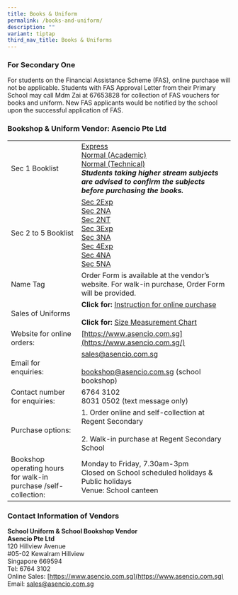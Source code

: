 ```yaml
---
title: Books & Uniform
permalink: /books-and-uniform/
description: ""
variant: tiptap
third_nav_title: Books & Uniforms
---
```

### **For Secondary One**

For students on the Financial Assistance Scheme (FAS), online purchase will not be applicable. Students with FAS Approval Letter from their Primary School may call Mdm Zai at 67653828 for collection of FAS vouchers for books and uniform. New FAS applicants would be notified by the school upon the successful application of FAS.


### **Bookshop &amp; Uniform Vendor: Asencio Pte Ltd**

|  |  |
| -------- | -------- |
| Sec 1 Booklist     | [Express](/files/Booklist%202023_RGS%20S1Exp.pdf)<br>[Normal (Academic)](/files/Booklist%202023_RGS%20S1NA.pdf)<br>[Normal (Technical)](/files/Booklist%202023_RGS%20S1NT.pdf)<br>***Students taking higher stream subjects are advised to confirm the subjects before purchasing the books.***    |
| Sec 2 to 5 Booklist | [Sec 2Exp](/files/Booklist%202023_RGS%20S2Exp.pdf)<br>[Sec 2NA](/files/Booklist%202023_RGS%20S2NA.pdf)<br>[Sec 2NT](/files/Booklist%202023_RGS%20S2NT.pdf)<br>[Sec 3Exp](/files/Booklist%202023_RGS%20S3Exp.pdf)<br>[Sec 3NA](/files/Booklist%202023_RGS%20S3NA.pdf)<br>[Sec 4Exp](/files/Booklist%202023_RGS%20S4Exp.pdf)<br>[Sec 4NA](/files/Booklist%202023_RGS%20S4NA.pdf)<br>[Sec 5NA](/files/Booklist%202023_RGS%20S5.pdf)   |
| Name Tag     | Order Form is available at the vendor’s website. For walk-in purchase, Order Form will be provided.    |
| Sales of Uniforms  | **Click for:** [Instruction for online purchase](/files/updated%20online%20uniform%20purchase%20info%202022%20(Regent%20Sec%20Sch).pdf)<br><br>**Click for:** [Size Measurement Chart](/files/Regent%20Sec%20size%20guide%20and%20measurements%202022.pdf)  |
| Website for online orders:     | [https://www.asencio.com.sg](https://www.asencio.com.sg/)    |
| Email for enquiries:     | [sales@asencio.com.sg](mailto:sales@asencio.com.sg)<br><br> [bookshop@asencio.com.sg](mailto:bookshop@asencio.com.sg) (school bookshop)    |
| Contact number for enquiries:     | 6764 3102<br>8031 0502 (text message only)    |
| Purchase options:     | 1. Order online and self-collection at Regent Secondary<br><br>2. Walk-in purchase at Regent Secondary School    |
| Bookshop operating hours for walk-in purchase /self-collection:     | Monday to Friday, 7.30am-3pm<br>Closed on School scheduled holidays &amp; Public holidays<br>Venue: School canteen |


### **Contact Information of Vendors**

**School Uniform &amp; School Bookshop Vendor**<br>**Asencio Pte Ltd**<br>120 Hillview Avenue<br>#05-02 Kewalram Hillview<br>Singapore 669594<br>Tel: 6764 3102<br>Online Sales: [https://www.asencio.com.sg](https://www.asencio.com.sg)<br>Email: [sales@asencio.com.sg](mailto:sales@asencio.com.sg)